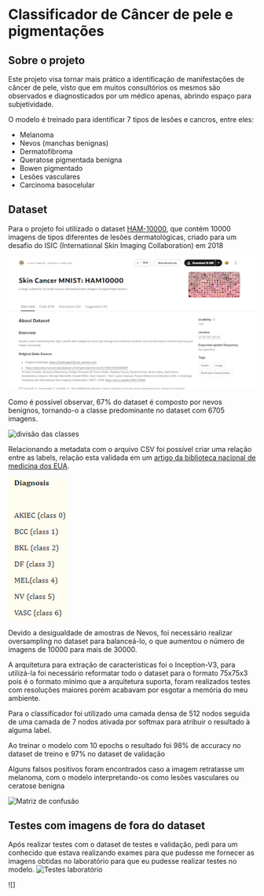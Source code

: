 # Classificador de Câncer de pele e pigmentações

## Sobre o projeto

Este projeto visa tornar mais prático a identificação de manifestações de câncer de pele, visto que em muitos consultórios os mesmos são observados e diagnosticados por um médico apenas, abrindo espaço para subjetividade.

O modelo é treinado para identificar 7 tipos de lesões e cancros, entre eles:

- Melanoma
- Nevos (manchas benignas)
- Dermatofibroma
- Queratose pigmentada benigna
- Bowen pigmentado
- Lesões vasculares
- Carcinoma basocelular


## Dataset

Para o projeto foi utilizado o dataset [HAM-10000](https://www.kaggle.com/datasets/kmader/skin-cancer-mnist-ham10000), que contém 10000 imagens de tipos diferentes de lesões dermatológicas, criado para um desafio do ISIC (International Skin Imaging Collaboration) em 2018

![dataset kaggle](https://github.com/LuizNagatani/Skin-cancer-classifier/blob/main/Imagens%20Readme/dataset%20kaggle.png)

Como é possível observar, 67% do dataset é composto por nevos benignos, tornando-o a classe predominante no dataset com 6705 imagens.

![divisão das classes](https://github.com/LuizNagatani/Skin-cancer-classifier/blob/main/Imagens%20Readme/divis%C3%A3o%20das%20classes.png)

Relacionando a metadata com o arquivo CSV foi possível criar uma relação entre as labels, relação esta validada em um [artigo da biblioteca nacional de medicina dos EUA](https://www.ncbi.nlm.nih.gov/pmc/articles/PMC7445643/).

![definição das labels](https://github.com/LuizNagatani/Skin-cancer-classifier/blob/main/Imagens%20Readme/defini%C3%A7%C3%A3o%20das%20labels.png)

Devido a desigualdade de amostras de Nevos, foi necessário realizar oversampling no dataset para balanceá-lo, o que aumentou o número de imagens de 10000 para mais de 30000.

A arquitetura para extração de características foi o Inception-V3, para utilizá-la foi necessário reformatar todo o dataset para o formato 75x75x3 pois é o formato mínimo que a arquitetura suporta, foram realizados testes com resoluções maiores porém acabavam por esgotar a memória do meu ambiente.

Para o classificador foi utilizado uma camada densa de 512 nodos seguida de uma camada de 7 nodos ativada por softmax para atribuir o resultado à alguma label.

Ao treinar o modelo com 10 epochs o resultado foi 98% de accuracy no dataset de treino e 97% no dataset de validação

Alguns falsos positivos foram encontrados caso a imagem retratasse um melanoma, com o modelo interpretando-os como lesões vasculares ou ceratose benigna

![Matriz de confusão](https://github.com/LuizNagatani/Skin-cancer-classifier/blob/main/Imagens%20Readme/matriz%20de%20confus%C3%A3o.png)

## Testes com imagens de fora do dataset

Após realizar testes com o dataset de testes e validação, pedi para um conhecido que estava realizando exames para que pudesse me fornecer as imagens obtidas no laboratório para que eu pudesse realizar testes no modelo.
![Testes laboratório](https://github.com/LuizNagatani/Skin-cancer-classifier/blob/main/Imagens%20Readme/testes%20laborat%C3%B3rio.png)







![]
